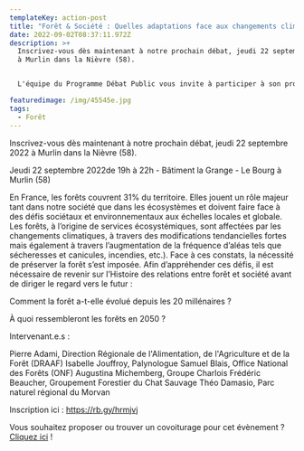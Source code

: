 ```yaml
---
templateKey: action-post
title: "Forêt & Société : Quelles adaptations face aux changements climatiques ?"
date: 2022-09-02T08:37:11.972Z
description: >+
  Inscrivez-vous dès maintenant à notre prochain débat, jeudi 22 septembre 2022
  à Murlin dans la Nièvre (58).


  L'équipe du Programme Débat Public vous invite à participer à son prochain débat sur le thème de la forêt.

featuredimage: /img/45545e.jpg
tags:
  - Forêt
---
```

Inscrivez-vous dès maintenant à notre prochain débat, jeudi 22 septembre 2022 à Murlin dans la Nièvre (58).

Jeudi 22 septembre 2022de 19h à 22h - Bâtiment la Grange - Le Bourg à Murlin (58)

En France, les forêts couvrent 31% du territoire. Elles jouent un rôle majeur tant dans notre société que dans les écosystèmes et doivent faire face à des défis sociétaux et environnementaux aux échelles locales et globale. Les forêts, à l’origine de services écosystémiques, sont affectées par les changements climatiques, à travers des modifications tendancielles fortes mais également à travers l’augmentation de la fréquence d’aléas tels que sécheresses et canicules, incendies, etc.). Face à ces constats, la nécessité de préserver la forêt s’est imposée. Afin d’appréhender ces défis, il est nécessaire de revenir sur l’Histoire des relations entre forêt et société avant de diriger le regard vers le futur :

Comment la forêt a-t-elle évolué depuis les 20 millénaires ?

À quoi ressembleront les forêts en 2050 ?

Intervenant.e.s :

Pierre Adami, Direction Régionale de l'Alimentation, de l'Agriculture et de la Forêt (DRAAF)
Isabelle Jouffroy, Palynologue
Samuel Blais, Office National des Forêts (ONF)
Augustina Michemberg, Groupe Charlois
Frédéric Beaucher, Groupement Forestier du Chat Sauvage
Théo Damasio, Parc naturel régional du Morvan

Inscription ici : <https://rb.gy/hrmjvj>

Vous souhaitez proposer ou trouver un covoiturage pour cet évènement ? [Cliquez ici](https://rb.gy/0yfweg) !